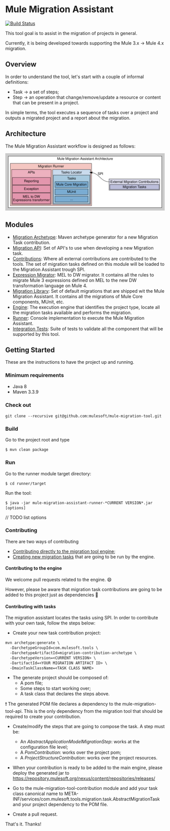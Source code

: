 # Mule Migration Assistant
[![Build Status](https://munit.ci.cloudbees.com/job/MMT-1.x/badge/icon)](https://munit.ci.cloudbees.com/job/MMT-1.x)

This tool goal is to assist in the migration of projects in general.

Currently, it is being developed towards supporting the Mule 3.x &#8594; Mule 4.x migration.

## Overview

In order to understand the tool, let's start with a couple of informal definitions:

- Task &#8594; a set of steps;
- Step &#8594; an operation that change/remove/update a resource or content that can be present in a project.

In simple terms, the tool executes a sequence of tasks over a project and outputs a migrated project and a report about the migration.

## Architecture

The Mule Migration Assistant workflow is designed as follows:

<!-- NOTE: this image is defined in './architecture.dot' and created by running './architecture.sh' -->
![Mule Migration Assistant Architecture](./architecture.svg
"A visual representation of the relation between different components that take part of a recording")

## Modules

* [Migration Archetype](./migration-contribution-archetype): Maven archetype generator for a new Migration Task contribution. 
* [Migration API](./mule-migration-tool-api): Set of API's to use when developing a new Migration task.
* [Contributions](./mule-migration-tool-contribution): Where all external contributions are contributed to the tools. The set of migration tasks defined on this module will be loaded to the Migration Assistant trough SPI.
* [Expression Migrator](./mule-migration-tool-expression): MEL to DW migrator. It contains all the rules to migrate Mule 3 expressions defined on MEL to the new DW transformation language on Mule 4.
* [Migration Library](./mule-migration-tool-library): Set of default migrations that are shipped wit the Mule Migration Assistant. It contains all the migrations of Mule Core components, MUnit, etc.
* [Engine](./mule-migration-tool-engine): The execution engine that identifies the project type, locate all the migration tasks available and performs the migration.
* [Runner](./runner): Console implementation to execute the Mule Migration Assistant.
* [Integration Tests](./mule-migration-tool-tests): Suite of tests to validate all the component that will be supported by this tool. 

## Getting Started

These are the instructions to have the project up and running.

### Minimum requirements

- Java 8
- Maven 3.3.9

### Check out

```
git clone --recursive git@github.com:mulesoft/mule-migration-tool.git 
```

### Build

Go to the project root and type

```
$ mvn clean package
```

### Run

Go to the runner module target directory:

```
$ cd runner/target
```

Run the tool:

```
$ java -jar mule-migration-assistant-runner-*CURRENT VERSION*.jar [options]
```

// TODO list options

### Contributing

There are two ways of contributing

- [Contributing directly to the migration tool engine](#contributing-to-the-engine);
- [Creating new migration tasks](#contributing-with-tasks) that are going to be run by the engine.

#### Contributing to the engine

We welcome pull requests related to the engine. :smile:

However, please be aware that migration task contributions are going to be added to this project just as dependencies :grimacing:

#### Contributing with tasks

The migration assistant locates the tasks using SPI. In order to contribute with your own task, follow the steps below:

- Create your new task contribution project:

```
mvn archetype:generate \
  -DarchetypeGroupId=com.mulesoft.tools \
  -DarchetypeArtifactId=migration-contribution-archetype \
  -DarchetypeVersion=<CURRENT VERSION> \
  -DartifactId=<YOUR MIGRATION ARTIFACT ID> \
  -DmainTaskClassName=<TASK CLASS NAME>
```

* The generate project should be composed of:
    - A pom file;
    - Some steps to start working over;
    - A task class that declares the steps above.

 :exclamation: The generated POM file declares a dependency to the mule-migration-tool-api. This is the only dependency from the migration tool that should be required to create your contribution.


* Create/modify the steps that are going to compose the task. A step must be:
    - An _AbstractApplicationModelMigrationStep_: works at the configuration file level;
    - A _PomContribution_: works over the project pom;
    - A _ProjectStructureContribution_: works over the project resources.

 * When your contribution is ready to be added to the main engine, please deploy the generated jar to https://repository.mulesoft.org/nexus/content/repositories/releases/
 * Go to the mule-migration-tool-contribution module and add your task class canonical name to META-INF/services/com.mulesoft.tools.migration.task.AbstractMigrationTask and your project dependency to the POM file.
 * Create a pull request.

 That's it. Thanks!
